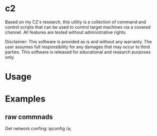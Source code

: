 # c2

Based on my C2's research, this utility is a collection of command and control scripts that can be used to control target machines via a covered channel. All features are tested without administrative rights.

Disclaimer: This software is provided as is and without any warranty. The user assumes full responsibility for any damages that may occur to third parties. This software is released for educational and research purposes only.

# Usage

# Examples

## raw commnads

Get network confing:
    ipconfig /a; 
